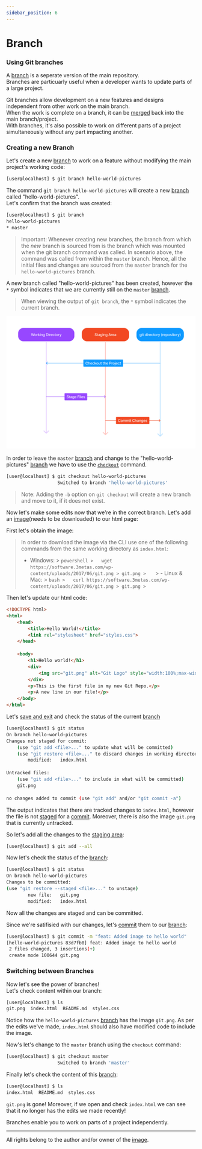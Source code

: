 ```yaml
---
sidebar_position: 6
---
```


# Branch

### Using Git branches

A [branch](./Index.md#branch) is a seperate version of the main repository.<br/>
Branches are particuarly useful when a developer wants to update parts of a large project.

Git branches allow development on a new features and designs independent from other work on the main branch.<br/>
When the work is complete on a branch, it can be [merged](./Index.md#merge) back into the main branch/project.<br/>
With branches, it's also possible to work on different parts of a project simultaneously without any part impacting another.

### Creating a new Branch

Let's create a new [branch](./Index.md#branch) to work on a feature without modifying the main project's working code:

``` bash
[user@localhost] $ git branch hello-world-pictures
```
The command `git branch hello-world-pictures` will create a new [branch](./Index.md#branch) called "hello-world-pictures".<br />
Let's confirm that the branch was created:
``` bash
[user@localhost] $ git branch
hello-world-pictures
* master
```
> Important: Whenever creating new branches, the branch from which the *new* branch is sourced from is the branch which was mounted when the git branch command was called. In scenario above, the command was called from within the `master` branch. Hence, all the initial files and changes are sourced from the `master` branch for the `hello-world-pictures` branch.

A new branch called "hello-world-pictures" has been created, however the `*` symbol indicates that we are currently still on the `master` [branch](./Index.md#branch). 
> When viewing the output of `git branch`, the `*` symbol indicates the current branch.

![Git-Staging-Diagram-3](../../../../static/img/git-tutorial/git-workflow-3.png)

In order to leave the `master` [branch](./Index.md) and change to the "hello-world-pictures" [branch](./Index.md) we have to use the [`checkout`](./Index.md#checkout) command. 

``` bash
[user@localhost] $ git checkout hello-world-pictures
                   Switched to branch 'hello-world-pictures'
```
> Note: Adding the `-b` option on `git checkout` will create a new branch and move to it, if it does not exist.  

Now let's make some edits now that we're in the correct branch.
Let's add an [image](https://software.3metas.com/wp-content/uploads/2017/06/git.png)(needs to be downloaded) to our html page:

First let's obtain the image:
> In order to download the image via the CLI use one of the following commands from the same working directory as `index.html`:
> - Windows: 
    >   ``` powershell
    >   wget https://software.3metas.com/wp-content/uploads/2017/06/git.png > git.png
    >    ```
    > - Linux & Mac: 
    >   ``` bash
    >   curl https://software.3metas.com/wp-content/uploads/2017/06/git.png > git.png
    >   ```


Then let's update our html code:
``` html
<!DOCTYPE html>
<html>
    <head>
        <title>Hello World!</title>
        <link rel="stylesheet" href="styles.css">
    </head>

    <body>
        <h1>Hello world!</h1>
        <div>
            <img src="git.png" alt="Git Logo" style="width:100%;max-width:960px">
        </div>
        <p>This is the first file in my new Git Repo.</p>
        <p>A new line in our file!</p>
    </body>
</html>
```

Let's [save and exit](./New%20Files.md#basic-editing-on-vim) and check the status of the current [branch](./Index.md#branch)

``` bash
[user@localhost] $ git status
On branch hello-world-pictures
Changes not staged for commit:
    (use "git add <file>..." to update what will be committed)
    (use "git restore <file>..." to discard changes in working directory)
        modified:   index.html

Untracked files:
    (use "git add <file>..." to include in what will be committed)
    git.png

no changes added to commit (use "git add" and/or "git commit -a")
```

The output indicates that there are tracked changes to `index.html`, however the file is not [staged](./Index.md#stage) for a [commit](./Index.md#commit). Moreover, there is also the image `git.png` that is currently untracked.

So let's add all the changes to the [staging area](./Index.md#staging-area):
``` bash
[user@localhost] $ git add --all
```

Now let's check the status of the [branch](./Index.md#branch):
``` bash
[user@localhost] $ git status
On branch hello-world-pictures
Changes to be committed:
(use "git restore --staged <file>..." to unstage)
        new file:   git.png
        modified:   index.html
```

Now all the changes are staged and can be committed.

Since we're satifisied with our changes, let's [commit](./Index.md#commit) them to our [branch](./Index.md#branch):
``` bash
[user@localhost] $ git commit -m "feat: Added image to hello world"
[hello-world-pictures 83d7fb0] feat: Added image to hello world
 2 files changed, 3 insertions(+)
 create mode 100644 git.png
```

### Switching between Branches

Now let's see the power of branches! <br />
Let's check content within our branch:

``` bash
[user@localhost] $ ls
git.png  index.html  README.md  styles.css
```
Notice how the `hello-world-pictures` [branch](./Index.md#branch) has the image `git.png`. As per the edits we've made, `index.html` should also have modified code to include the image. 

Now's let's change to the `master` branch using the `checkout` command:
``` bash
[user@localhost] $ git checkout master
                   Switched to branch 'master'
```

Finally let's check the content of this [branch](./Index.md#branch):
``` bash
[user@localhost] $ ls
index.html  README.md  styles.css
```
`git.png` is gone! Moreover, if we open and check `index.html` we can see that it no longer has the edits we made recently!

Branches enable you to work on parts of a project independently.

---
All rights belong to the author and/or owner of the [image](https://software.3metas.com/wp-content/uploads/2017/06/git.png).